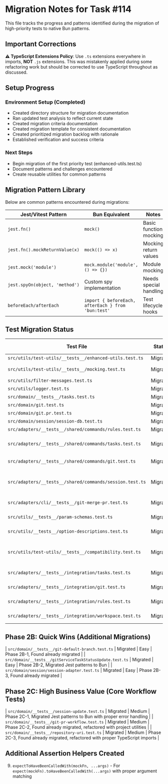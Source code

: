 # Migration Notes for Task #114

This file tracks the progress and patterns identified during the migration of high-priority tests to native Bun patterns.

## Important Corrections

**⚠️ TypeScript Extensions Policy**: Use `.ts` extensions everywhere in imports, **NOT** `.js` extensions. This was mistakenly applied during some refactoring work but should be corrected to use TypeScript throughout as discussed.

## Setup Progress

### Environment Setup (Completed)
- Created directory structure for migration documentation
- Ran updated test analysis to reflect current state
- Created migration criteria documentation
- Created migration template for consistent documentation
- Created prioritized migration backlog with rationale
- Established verification and success criteria

### Next Steps
- Begin migration of the first priority test (enhanced-utils.test.ts)
- Document patterns and challenges encountered
- Create reusable utilities for common patterns

## Migration Pattern Library

Below are common patterns encountered during migrations:

| Jest/Vitest Pattern | Bun Equivalent | Notes |
|---------------------|----------------|-------|
| `jest.fn()` | `mock()` | Basic function mocking |
| `jest.fn().mockReturnValue(x)` | `mock(() => x)` | Mocking return values |
| `jest.mock('module')` | `mock.module('module', () => {})` | Module mocking |
| `jest.spyOn(object, 'method')` | Custom spy implementation | Needs special handling |
| `beforeEach/afterEach` | `import { beforeEach, afterEach } from 'bun:test'` | Test lifecycle hooks |

## Test Migration Status

| Test File | Status | Migration Difficulty | Notes |
|-----------|--------|----------------------|-------|
| `src/utils/test-utils/__tests__/enhanced-utils.test.ts` | Migrated | Easy | Priority 1 |
| `src/utils/test-utils/__tests__/mocking.test.ts` | Migrated | Easy | Priority 1, Contains jest.spyOn |
| `src/utils/filter-messages.test.ts` | Migrated | Easy | Priority 1 |
| `src/utils/logger.test.ts` | Migrated | Easy | Priority 1 |
| `src/domain/__tests__/tasks.test.ts` | Migrated | Medium | Priority 2 |
| `src/domain/git.test.ts` | Migrated | Medium | Priority 2 |
| `src/domain/git.pr.test.ts` | Migrated | Medium | Priority 2 |
| `src/domain/session/session-db.test.ts` | Migrated | Easy | Priority 2 |
| `src/adapters/__tests__/shared/commands/rules.test.ts` | Migrated | Easy | Priority 3 |
| `src/adapters/__tests__/shared/commands/tasks.test.ts` | Migrated | Easy | Priority 3, Used expectToHaveLength and mock helpers |
| `src/adapters/__tests__/shared/commands/git.test.ts` | Migrated | Easy | Priority 3, Found already migrated |
| `src/adapters/__tests__/shared/commands/session.test.ts` | Migrated | Easy | Priority 3, Found already migrated, Uses custom matchers |
| `src/adapters/cli/__tests__/git-merge-pr.test.ts` | Migrated | Easy | Priority 3, Found already migrated |
| `src/utils/__tests__/param-schemas.test.ts` | Migrated | Easy | Priority 4, Found already migrated |
| `src/utils/__tests__/option-descriptions.test.ts` | Migrated | Easy | Priority 4, Found already migrated |
| `src/utils/test-utils/__tests__/compatibility.test.ts` | Migrated | Medium | Priority 4, Found already migrated, Tests compatibility layer itself |
| `src/adapters/__tests__/integration/tasks.test.ts` | Migrated | Easy | Priority 5, Found already migrated |
| `src/adapters/__tests__/integration/git.test.ts` | Migrated | Easy | Priority 5, Found already migrated |
| `src/adapters/__tests__/integration/rules.test.ts` | Migrated | Easy | Priority 5, Found already migrated |
| `src/adapters/__tests__/integration/workspace.test.ts` | Migrated | Easy | Priority 5, Found already migrated |

## Phase 2B: Quick Wins (Additional Migrations)
| `src/domain/__tests__/git-default-branch.test.ts` | Migrated | Easy | Phase 2B-1, Found already migrated |
| `src/domain/__tests__/gitServiceTaskStatusUpdate.test.ts` | Migrated | Easy | Phase 2B-2, Migrated Jest patterns to Bun |
| `src/domain/session/session-adapter.test.ts` | Migrated | Easy | Phase 2B-3, Found already migrated |

## Phase 2C: High Business Value (Core Workflow Tests)
| `src/domain/__tests__/session-update.test.ts` | Migrated | Medium | Phase 2C-1, Migrated Jest patterns to Bun with proper error handling |
| `src/domain/__tests__/git-pr-workflow.test.ts` | Migrated | Medium | Phase 2C-2, Found already migrated, refactored with project utilities |
| `src/domain/__tests__/repository-uri.test.ts` | Migrated | Medium | Phase 2C-3, Found already migrated, refactored with proper TypeScript imports |

## Additional Assertion Helpers Created

9. `expectToHaveBeenCalledWith(mockFn, ...args)` - For `expect(mockFn).toHaveBeenCalledWith(...args)` with proper argument matching
